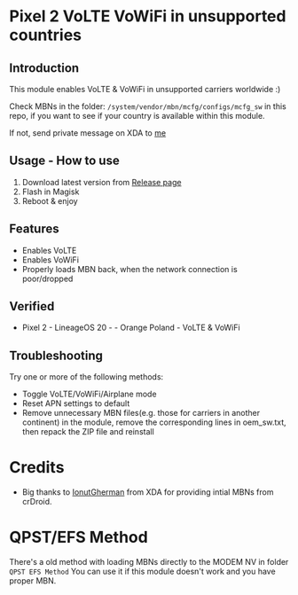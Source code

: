 # Pixel 2 VoLTE VoWiFi in unsupported countries
## Introduction
This module enables VoLTE & VoWiFi in unsupported carriers worldwide :)

Check MBNs in the folder: `/system/vendor/mbn/mcfg/configs/mcfg_sw` in this repo, if you want to see if your country is available within this module.

If not, send private message on XDA to [me](https://forum.xda-developers.com/m/vortuks.5945472/)

## Usage - How to use
1. Download latest version from [Release page](https://github.com/stanislawrogasik/Pixel2XL-VoLTE-VoWiFi/releases/tag/Latest)
2. Flash in Magisk
3. Reboot & enjoy 

## Features
- Enables VoLTE
- Enables VoWiFi
- Properly loads MBN back, when the network connection is poor/dropped

## Verified
- Pixel 2 - LineageOS 20 - - Orange Poland - VoLTE & VoWiFi

## Troubleshooting
Try one or more of the following methods:
- Toggle VoLTE/VoWiFi/Airplane mode
- Reset APN settings to default
- Remove unnecessary MBN files(e.g. those for carriers in another continent) in the module, remove the corresponding lines in oem_sw.txt, then repack the ZIP file and reinstall

# Credits
- Big thanks to [IonutGherman](https://forum.xda-developers.com/m/ionutgherman.6250062/) from XDA for providing intial MBNs from crDroid.

# QPST/EFS Method
There's a old method with loading MBNs directly to the MODEM NV in folder `QPST EFS Method`
You can use it if this module doesn't work and you have proper MBN.
